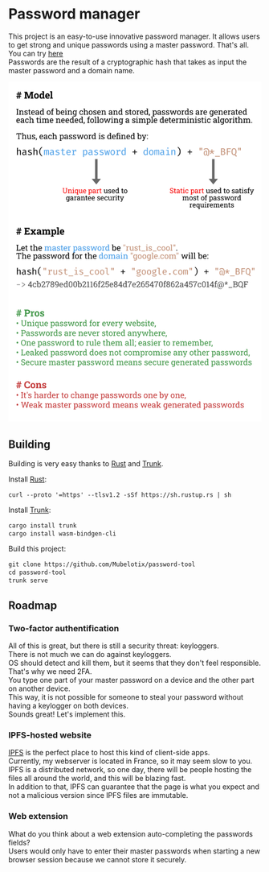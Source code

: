 # Password manager

This project is an easy-to-use innovative password manager.
It allows users to get strong and unique passwords using a master password.
That's all. You can try [here](https://passwords.mubelotix.dev)\
Passwords are the result of a cryptographic hash that takes as input the master password and a domain name.

![Operation schema](https://raw.githubusercontent.com/Mubelotix/password-tool/master/assets/readme_schema.svg)

## Building

Building is very easy thanks to [Rust](https://www.rust-lang.org/) and [Trunk](https://github.com/thedodd/trunk).

Install [Rust](https://www.rust-lang.org/):
```console
curl --proto '=https' --tlsv1.2 -sSf https://sh.rustup.rs | sh
```

Install [Trunk](https://github.com/thedodd/trunk):
```console
cargo install trunk
cargo install wasm-bindgen-cli
```

Build this project:
```console
git clone https://github.com/Mubelotix/password-tool
cd password-tool
trunk serve
```

## Roadmap

### Two-factor authentification

All of this is great, but there is still a security threat: keyloggers.\
There is not much we can do against keyloggers.\
OS should detect and kill them, but it seems that they don't feel responsible.\
That's why we need 2FA.\
You type one part of your master password on a device and the other part on another device.\
This way, it is not possible for someone to steal your password without having a keylogger on both devices.\
Sounds great! Let's implement this.

### IPFS-hosted website

[IPFS](https://ipfs.io/) is the perfect place to host this kind of client-side apps.\
Currently, my webserver is located in France, so it may seem slow to you.\
IPFS is a distributed network, so one day, there will be people hosting the files all around the world, and this will be blazing fast.\
In addition to that, IPFS can guarantee that the page is what you expect and not a malicious version since IPFS files are immutable.

### Web extension

What do you think about a web extension auto-completing the passwords fields?\
Users would only have to enter their master passwords when starting a new browser session because we cannot store it securely.
